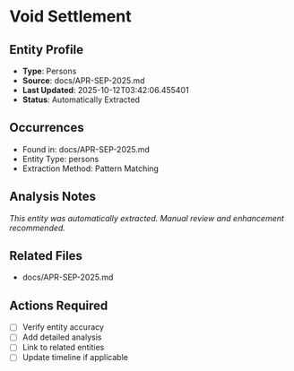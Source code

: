 # Void Settlement

## Entity Profile
- **Type**: Persons
- **Source**: docs/APR-SEP-2025.md
- **Last Updated**: 2025-10-12T03:42:06.455401
- **Status**: Automatically Extracted

## Occurrences
- Found in: docs/APR-SEP-2025.md
- Entity Type: persons
- Extraction Method: Pattern Matching

## Analysis Notes
*This entity was automatically extracted. Manual review and enhancement recommended.*

## Related Files
- docs/APR-SEP-2025.md

## Actions Required
- [ ] Verify entity accuracy
- [ ] Add detailed analysis
- [ ] Link to related entities
- [ ] Update timeline if applicable
